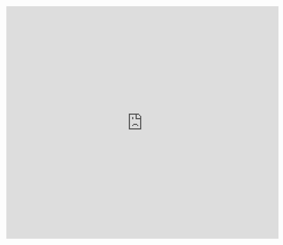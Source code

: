 <html>
 <body>
<iframe src="https://www.youtube.com/embed/NKuOZJURZzg"
width="720" height="615" frameborder="0" allowfullscreen></iframe>
 </body>
</html>
